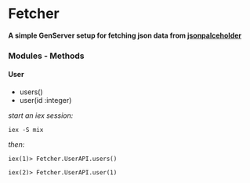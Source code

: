 # Fetcher

**A simple GenServer setup for fetching json data from [jsonpalceholder](http://jsonplaceholder.typicode.com)**

### Modules - Methods

#### User

- users()<br>
- user(id :integer)

_start an iex session:_

`iex -S mix`

_then:_

`iex(1)> Fetcher.UserAPI.users()`

`iex(2)> Fetcher.UserAPI.user(1)`
